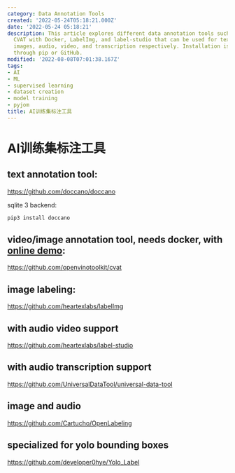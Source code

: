 ```yaml
---
category: Data Annotation Tools
created: '2022-05-24T05:18:21.000Z'
date: '2022-05-24 05:18:21'
description: This article explores different data annotation tools such as Doccano,
  CVAT with Docker, LabelImg, and label-studio that can be used for text, video/image,
  images, audio, video, and transcription respectively. Installation is available
  through pip or GitHub.
modified: '2022-08-08T07:01:38.167Z'
tags:
- AI
- ML
- supervised learning
- dataset creation
- model training
- pyjom
title: AI训练集标注工具
---
```


# AI训练集标注工具

## text annotation tool:
https://github.com/doccano/doccano

sqlite 3 backend:
```bash
pip3 install doccano
```

## video/image annotation tool, needs docker, with [online demo](https://cvat.org):
https://github.com/openvinotoolkit/cvat

## image labeling:
https://github.com/heartexlabs/labelImg

## with audio video support
https://github.com/heartexlabs/label-studio

## with audio transcription support
https://github.com/UniversalDataTool/universal-data-tool

## image and audio
https://github.com/Cartucho/OpenLabeling

## specialized for yolo bounding boxes
https://github.com/developer0hye/Yolo_Label
